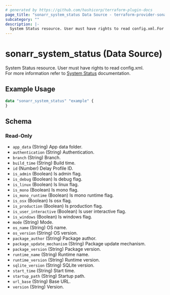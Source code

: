 ```yaml
---
# generated by https://github.com/hashicorp/terraform-plugin-docs
page_title: "sonarr_system_status Data Source - terraform-provider-sonarr"
subcategory: ""
description: |-
  System Status resource. User must have rights to read config.xml.For more information refer to System Status https://wiki.servarr.com/sonarr/system#status documentation.
---
```


# sonarr_system_status (Data Source)

System Status resource. User must have rights to read config.xml.<br/>For more information refer to [System Status](https://wiki.servarr.com/sonarr/system#status) documentation.

## Example Usage

```terraform
data "sonarr_system_status" "example" {
}
```

<!-- schema generated by tfplugindocs -->
## Schema

### Read-Only

- `app_data` (String) App data folder.
- `authentication` (String) Authentication.
- `branch` (String) Branch.
- `build_time` (String) Build time.
- `id` (Number) Delay Profile ID.
- `is_admin` (Boolean) Is admin flag.
- `is_debug` (Boolean) Is debug flag.
- `is_linux` (Boolean) Is linux flag.
- `is_mono` (Boolean) Is mono flag.
- `is_mono_runtime` (Boolean) Is mono runtime flag.
- `is_osx` (Boolean) Is osx flag.
- `is_production` (Boolean) Is production flag.
- `is_user_interactive` (Boolean) Is user interactive flag.
- `is_windows` (Boolean) Is windows flag.
- `mode` (String) Mode.
- `os_name` (String) OS name.
- `os_version` (String) OS version.
- `package_author` (String) Package author.
- `package_update_mechanism` (String) Package update mechanism.
- `package_version` (String) Package version.
- `runtime_name` (String) Runtime name.
- `runtime_version` (String) Runtime version.
- `sqlite_version` (String) SQLite version.
- `start_time` (String) Start time.
- `startup_path` (String) Startup path.
- `url_base` (String) Base URL.
- `version` (String) Version.


